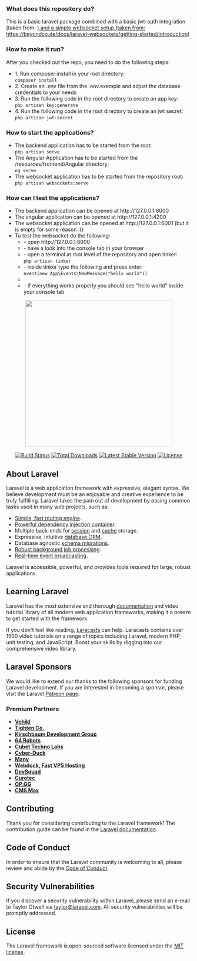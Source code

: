 <h3>What does this repository do?</h3>
<p>This is a basic laravel package combined with a basic jwt-auth integration (taken from: <a href="https://www.positronx.io/laravel-jwt-authentication-tutorial-user-login-signup-api/" target="_blank>https://www.positronx.io/laravel-jwt-authentication-tutorial-user-login-signup-api"/</a>) and a simple websocket setup (taken from: <a href="https://beyondco.de/docs/laravel-websockets/getting-started/introduction" target="_blank">https://beyondco.de/docs/laravel-websockets/getting-started/introduction</a>)</p>

<h3>How to make it run?</h3>
<p>After you checked out the repo, you need to do the following steps:</p>
<ul>
    <li>
        1. Run composer install in your root directory:<br/>
        <code>composer install</code>
    </li>
    <li>
        2. Create an .env file from the .env.example and adjust the database credentials to your needs
    </li>
    <li>
        3. Run the following code in the root directory to create an app key:<br/>
        <code>php artisan key:generate</code>
    </li>
    <li>
        4. Run the following code in the root directory to create an jwt secret:<br/>
        <code>php artisan jwt:secret</code>
    </li>
</ul>

<h3>How to start the applications?</h3>
<ul>
    <li>
        The backend application has to be started from the root:<br/>
        <code>php artisan serve</code>
    </li>
    <li>
        The Angular Application has to be started from the /resources/frontend/Angular directory:<br/>
        <code>ng serve</code>
    </li>
    <li>
        The websocket application has to be started from the repository root:<br/>
        <code>php artisan websockets:serve</code>
    </li>
</ul>

<h3>How can I test the applications?</h3>
<ul>
    <li>
        The backend application can be opened at http://127.0.0.1:8000
    </li>
    <li>
        The angular application can be opened at http://127.0.0.1:4200
    </li>
    <li>
        The websocket application can be opened at http://127.0.0.1:6001 (but it is empty for some reason :()
    </li>
    <li>
        To test the websocket do the following:
        <ul>
            <li>
                - open http://127.0.0.1:8000
            </li>
            <li>
                - have a look into the console tab in your browser
            </li>
            <li>
                - open a terminal at root level of the repository and open tinker: <br/>
                <code>php artisan tinker</code>
            </li>
            <li>
                - inside tinker type the following and press enter:<br/>
                <code>event(new App\Events\NewMessage("hello world"))</code>
            <li>
            <li>
                - If everything works properly you should see "hello world" inside your console tab
            </li>
        </ul>
    </li>
</ul>

<p align="center"><a href="https://laravel.com" target="_blank"><img src="https://raw.githubusercontent.com/laravel/art/master/logo-lockup/5%20SVG/2%20CMYK/1%20Full%20Color/laravel-logolockup-cmyk-red.svg" width="400"></a></p>

<p align="center">
<a href="https://travis-ci.org/laravel/framework"><img src="https://travis-ci.org/laravel/framework.svg" alt="Build Status"></a>
<a href="https://packagist.org/packages/laravel/framework"><img src="https://img.shields.io/packagist/dt/laravel/framework" alt="Total Downloads"></a>
<a href="https://packagist.org/packages/laravel/framework"><img src="https://img.shields.io/packagist/v/laravel/framework" alt="Latest Stable Version"></a>
<a href="https://packagist.org/packages/laravel/framework"><img src="https://img.shields.io/packagist/l/laravel/framework" alt="License"></a>
</p>

## About Laravel

Laravel is a web application framework with expressive, elegant syntax. We believe development must be an enjoyable and creative experience to be truly fulfilling. Laravel takes the pain out of development by easing common tasks used in many web projects, such as:

- [Simple, fast routing engine](https://laravel.com/docs/routing).
- [Powerful dependency injection container](https://laravel.com/docs/container).
- Multiple back-ends for [session](https://laravel.com/docs/session) and [cache](https://laravel.com/docs/cache) storage.
- Expressive, intuitive [database ORM](https://laravel.com/docs/eloquent).
- Database agnostic [schema migrations](https://laravel.com/docs/migrations).
- [Robust background job processing](https://laravel.com/docs/queues).
- [Real-time event broadcasting](https://laravel.com/docs/broadcasting).

Laravel is accessible, powerful, and provides tools required for large, robust applications.

## Learning Laravel

Laravel has the most extensive and thorough [documentation](https://laravel.com/docs) and video tutorial library of all modern web application frameworks, making it a breeze to get started with the framework.

If you don't feel like reading, [Laracasts](https://laracasts.com) can help. Laracasts contains over 1500 video tutorials on a range of topics including Laravel, modern PHP, unit testing, and JavaScript. Boost your skills by digging into our comprehensive video library.

## Laravel Sponsors

We would like to extend our thanks to the following sponsors for funding Laravel development. If you are interested in becoming a sponsor, please visit the Laravel [Patreon page](https://patreon.com/taylorotwell).

### Premium Partners

- **[Vehikl](https://vehikl.com/)**
- **[Tighten Co.](https://tighten.co)**
- **[Kirschbaum Development Group](https://kirschbaumdevelopment.com)**
- **[64 Robots](https://64robots.com)**
- **[Cubet Techno Labs](https://cubettech.com)**
- **[Cyber-Duck](https://cyber-duck.co.uk)**
- **[Many](https://www.many.co.uk)**
- **[Webdock, Fast VPS Hosting](https://www.webdock.io/en)**
- **[DevSquad](https://devsquad.com)**
- **[Curotec](https://www.curotec.com/services/technologies/laravel/)**
- **[OP.GG](https://op.gg)**
- **[CMS Max](https://www.cmsmax.com/)**

## Contributing

Thank you for considering contributing to the Laravel framework! The contribution guide can be found in the [Laravel documentation](https://laravel.com/docs/contributions).

## Code of Conduct

In order to ensure that the Laravel community is welcoming to all, please review and abide by the [Code of Conduct](https://laravel.com/docs/contributions#code-of-conduct).

## Security Vulnerabilities

If you discover a security vulnerability within Laravel, please send an e-mail to Taylor Otwell via [taylor@laravel.com](mailto:taylor@laravel.com). All security vulnerabilities will be promptly addressed.

## License

The Laravel framework is open-sourced software licensed under the [MIT license](https://opensource.org/licenses/MIT).
